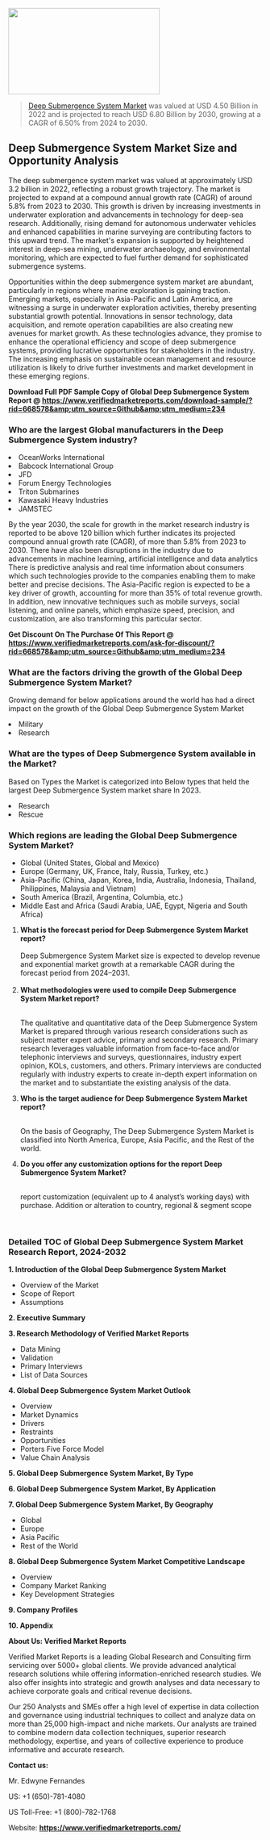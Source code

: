 
<img src="https://ffe5etoiles.com/wp-content/uploads/2024/12/MST1-300x171.png" alt="" width="300" height="171" class="alignnone size-medium wp-image-20088" /><blockquote><p><p><a href="https://www.verifiedmarketreports.com/download-sample/?rid=668578&utm_source=Github&utm_medium=234" target="_blank">Deep Submergence System Market</a> was valued at USD 4.50 Billion in 2022 and is projected to reach USD 6.80 Billion by 2030, growing at a CAGR of 6.50% from 2024 to 2030.</p></blockquote><p><h2>Deep Submergence System Market Size and Opportunity Analysis</h2><p>The deep submergence system market was valued at approximately USD 3.2 billion in 2022, reflecting a robust growth trajectory. The market is projected to expand at a compound annual growth rate (CAGR) of around 5.8% from 2023 to 2030. This growth is driven by increasing investments in underwater exploration and advancements in technology for deep-sea research. Additionally, rising demand for autonomous underwater vehicles and enhanced capabilities in marine surveying are contributing factors to this upward trend. The market's expansion is supported by heightened interest in deep-sea mining, underwater archaeology, and environmental monitoring, which are expected to fuel further demand for sophisticated submergence systems.</p><p>Opportunities within the deep submergence system market are abundant, particularly in regions where marine exploration is gaining traction. Emerging markets, especially in Asia-Pacific and Latin America, are witnessing a surge in underwater exploration activities, thereby presenting substantial growth potential. Innovations in sensor technology, data acquisition, and remote operation capabilities are also creating new avenues for market growth. As these technologies advance, they promise to enhance the operational efficiency and scope of deep submergence systems, providing lucrative opportunities for stakeholders in the industry. The increasing emphasis on sustainable ocean management and resource utilization is likely to drive further investments and market development in these emerging regions.</p></p><p class=""><strong>Download Full PDF Sample Copy of Global Deep Submergence System Report @ <a href="https://www.verifiedmarketreports.com/download-sample/?rid=668578&amp;utm_source=Github&amp;utm_medium=234" target="_blank">https://www.verifiedmarketreports.com/download-sample/?rid=668578&amp;utm_source=Github&amp;utm_medium=234</a></strong></p><h3 id="" class="">Who are the largest Global manufacturers in the Deep Submergence System industry?</h3><p><li>OceanWorks International</li><li> Babcock International Group</li><li> JFD</li><li> Forum Energy Technologies</li><li> Triton Submarines</li><li> Kawasaki Heavy Industries</li><li> JAMSTEC</li></p><div class=""><div class="" dir="" data-message-author-role="" data-message-id="" data-message-model-slug=""><div class=""><div class=""><div class=""><div class="" dir="" data-message-author-role="" data-message-id="" data-message-model-slug=""><div class=""><div class=""><p>By the year 2030, the scale for growth in the market research industry is reported to be above 120 billion which further indicates its projected compound annual growth rate (CAGR), of more than 5.8% from 2023 to 2030. There have also been disruptions in the industry due to advancements in machine learning, artificial intelligence and data analytics There is predictive analysis and real time information about consumers which such technologies provide to the companies enabling them to make better and precise decisions. The Asia-Pacific region is expected to be a key driver of growth, accounting for more than 35% of total revenue growth. In addition, new innovative techniques such as mobile surveys, social listening, and online panels, which emphasize speed, precision, and customization, are also transforming this particular sector.</p><p><strong>Get Discount On The Purchase Of This Report @&nbsp; <a href="https://www.verifiedmarketreports.com/ask-for-discount/?rid=668578&amp;utm_source=Github&amp;utm_medium=234" target="_blank">https://www.verifiedmarketreports.com/ask-for-discount/?rid=668578&amp;utm_source=Github&amp;utm_medium=234</a></strong></p></div></div></div></div></div></div></div></div><h3 id="" class="">What are the factors driving the growth of the Global Deep Submergence System Market?</h3><p id="" class="">Growing demand for below applications around the world has had a direct impact on the growth of the Global Deep Submergence System Market</p><p id="" class=""><li>Military</li><li> Research</li></p><h3 id="" class="">What are the types of Deep Submergence System available in the Market?</h3><p id="" class="">Based on Types the Market is categorized into Below types that held the largest Deep Submergence System market share In 2023.</p><p id="" class=""><li>Research</li><li> Rescue</li></p><h3 id="" class="">Which regions are leading the Global Deep Submergence System Market?</h3><ul><li>Global (United States, Global and Mexico)</li><li>Europe (Germany, UK, France, Italy, Russia, Turkey, etc.)</li><li>Asia-Pacific (China, Japan, Korea, India, Australia, Indonesia, Thailand, Philippines, Malaysia and Vietnam)</li><li>South America (Brazil, Argentina, Columbia, etc.)</li><li>Middle East and Africa (Saudi Arabia, UAE, Egypt, Nigeria and South Africa)</li></ul><p><ol><li><strong>What is the forecast period for Deep Submergence System Market report?<br /></strong><br /><span data-sheets-root="1" data-sheets-value="{&quot;1&quot;:2,&quot;2&quot;:&quot;XXXX size is expected to develop revenue and exponential market growth at a remarkable CAGR during the forecast period from 2024&ndash;2030.&quot;}" data-sheets-userformat="{&quot;2&quot;:12674,&quot;4&quot;:{&quot;1&quot;:2,&quot;2&quot;:16776960},&quot;10&quot;:2,&quot;11&quot;:0,&quot;15&quot;:&quot;Arial&quot;,&quot;16&quot;:12}">Deep Submergence System Market size is expected to develop revenue and exponential market growth at a remarkable CAGR during the forecast period from 2024&ndash;2031.</span><br /><br /></li><li><strong>What methodologies were used to compile Deep Submergence System Market report?<br /><br /></strong><p>The qualitative and quantitative data of the&nbsp;Deep Submergence System Market is prepared through various research considerations such as subject matter expert advice, primary and secondary research. Primary research leverages valuable information from face-to-face and/or telephonic interviews and surveys, questionnaires, industry expert opinion, KOLs, customers, and others. Primary interviews are conducted regularly with industry experts to create in-depth expert information on the market and to substantiate the existing analysis of the data.&nbsp;</p></li><li><strong>Who is the target audience for Deep Submergence System Market report?<br /><br /></strong><p>On the basis of Geography, The&nbsp;Deep Submergence System Market is classified into North America, Europe, Asia Pacific, and the Rest of the world.</p></li><li><strong>Do you offer any customization options for the report Deep Submergence System Market?<br /><br /></strong><p>report customization (equivalent up to 4 analyst&rsquo;s working days) with purchase. Addition or alteration to country, regional &amp; segment scope</p><p>&nbsp;</p></li></ol></p><h3 id="" class="">Detailed TOC of Global Deep Submergence System Market Research Report, 2024-2032</h3><p id="" class=""><strong>1. Introduction of the Global Deep Submergence System Market</strong></p><ul><li>Overview of the Market</li><li>Scope of Report</li><li>Assumptions</li></ul><p id="" class=""><strong>2. Executive Summary</strong></p><p id="" class=""><strong>3. Research Methodology of&nbsp;Verified Market Reports</strong></p><ul><li>Data Mining</li><li>Validation</li><li>Primary Interviews</li><li>List of Data Sources</li></ul><p id="" class=""><strong>4. Global Deep Submergence System Market Outlook</strong></p><ul><li>Overview</li><li>Market Dynamics</li><li>Drivers</li><li>Restraints</li><li>Opportunities</li><li>Porters Five Force Model</li><li>Value Chain Analysis</li></ul><p id="" class=""><strong>5. Global Deep Submergence System Market, By&nbsp;Type</strong></p><p id="" class=""><strong>6. Global Deep Submergence System Market, By Application</strong></p><p id="" class=""><strong>7. Global Deep Submergence System Market, By Geography</strong></p><ul><li>Global</li><li>Europe</li><li>Asia Pacific</li><li>Rest of the World</li></ul><p id="" class=""><strong>8. Global Deep Submergence System Market Competitive Landscape</strong></p><ul><li>Overview</li><li>Company Market Ranking</li><li>Key Development Strategies</li></ul><p id="" class=""><strong>9. Company Profiles</strong></p><p id="" class=""><strong>10. Appendix</strong></p><p id="" class=""><strong>About Us: Verified Market Reports</strong></p><p id="" class="">Verified Market Reports is a leading Global Research and Consulting firm servicing over 5000+ global clients. We provide advanced analytical research solutions while offering information-enriched research studies. We also offer insights into strategic and growth analyses and data necessary to achieve corporate goals and critical revenue decisions.</p><p id="" class="">Our 250 Analysts and SMEs offer a high level of expertise in data collection and governance using industrial techniques to collect and analyze data on more than 25,000 high-impact and niche markets. Our analysts are trained to combine modern data collection techniques, superior research methodology, expertise, and years of collective experience to produce informative and accurate research.</p><p id="" class=""><strong>Contact us:</strong></p><p id="" class="">Mr. Edwyne Fernandes</p><p id="" class="">US: +1 (650)-781-4080</p><p id="" class="">US Toll-Free: +1 (800)-782-1768</p><p id="" class="">Website: <a target="" data-test-app-aware-link=""><strong>https://www.verifiedmarketreports.com/</strong></a></p>

